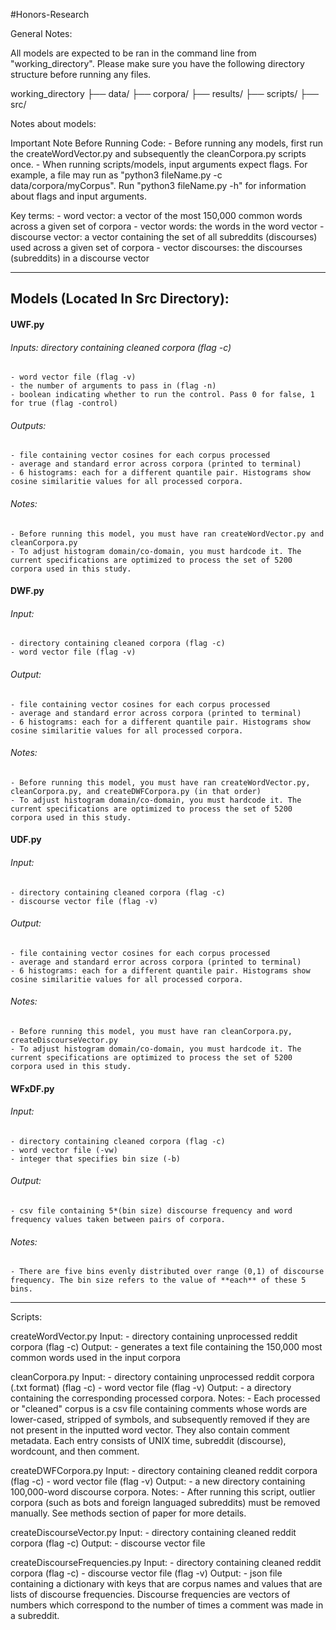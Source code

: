 #Honors-Research

General Notes:

All models are expected to be ran in the command line from "working_directory". Please make sure you have the following directory structure before running any files. 

working_directory
├── data/
    ├── corpora/
    ├── results/
├── scripts/
├── src/

Notes about models:

Important Note Before Running Code:
    - Before running any models, first run the createWordVector.py and subsequently the cleanCorpora.py scripts once.
    - When running scripts/models, input arguments expect flags. For example, a file may run as "python3 fileName.py -c data/corpora/myCorpus". Run "python3 fileName.py -h" for information about flags and input arguments.

Key terms:
    - word vector: a vector of the most 150,000 common words across a given set of corpora
    - vector words: the words in the word vector
    - discourse vector: a vector containing the set of all subreddits (discourses) used across a given set of corpora
    - vector discourses: the discourses (subreddits) in a discourse vector

-------------------------------

## Models (Located In Src Directory):

#### UWF.py
###### Inputs: directory containing cleaned corpora (flag -c)
    - word vector file (flag -v)
    - the number of arguments to pass in (flag -n)
    - boolean indicating whether to run the control. Pass 0 for false, 1 for true (flag -control)
###### Outputs:
    - file containing vector cosines for each corpus processed
    - average and standard error across corpora (printed to terminal)
    - 6 histograms: each for a different quantile pair. Histograms show cosine similaritie values for all processed corpora.
###### Notes: 
    - Before running this model, you must have ran createWordVector.py and cleanCorpora.py
    - To adjust histogram domain/co-domain, you must hardcode it. The current specifications are optimized to process the set of 5200 corpora used in this study.

#### DWF.py
###### Input:
    - directory containing cleaned corpora (flag -c)
    - word vector file (flag -v)
###### Output:
    - file containing vector cosines for each corpus processed
    - average and standard error across corpora (printed to terminal)
    - 6 histograms: each for a different quantile pair. Histograms show cosine similaritie values for all processed corpora.
###### Notes: 
    - Before running this model, you must have ran createWordVector.py, cleanCorpora.py, and createDWFCorpora.py (in that order)
    - To adjust histogram domain/co-domain, you must hardcode it. The current specifications are optimized to process the set of 5200 corpora used in this study. 

#### UDF.py
###### Input:
    - directory containing cleaned corpora (flag -c)
    - discourse vector file (flag -v)
###### Output:
    - file containing vector cosines for each corpus processed
    - average and standard error across corpora (printed to terminal)
    - 6 histograms: each for a different quantile pair. Histograms show cosine similaritie values for all processed corpora.
###### Notes: 
    - Before running this model, you must have ran cleanCorpora.py, createDiscourseVector.py
    - To adjust histogram domain/co-domain, you must hardcode it. The current specifications are optimized to process the set of 5200 corpora used in this study. 

#### WFxDF.py
###### Input:
    - directory containing cleaned corpora (flag -c)
    - word vector file (-vw)
    - integer that specifies bin size (-b) 
###### Output:
    - csv file containing 5*(bin size) discourse frequency and word frequency values taken between pairs of corpora.
###### Notes:
    - There are five bins evenly distributed over range (0,1) of discourse frequency. The bin size refers to the value of **each** of these 5 bins.
-------------------------------

Scripts:

createWordVector.py
Input: 
    - directory containing unprocessed reddit corpora (flag -c)
Output: 
    - generates a text file containing the 150,000 most common words used in the input corpora

cleanCorpora.py
Input: 
    - directory containing unprocessed reddit corpora (.txt format)  (flag -c)
    - word vector file (flag -v)
Output: 
    - a directory containing the corresponding processed corpora. 
Notes:
    - Each processed or "cleaned" corpus is a csv file containing comments whose words are lower-cased, stripped of symbols, and subsequently removed if they are not present in the inputted word vector. They also contain comment metadata. Each entry consists of UNIX time, subreddit (discourse), wordcount, and then comment.

createDWFCorpora.py
Input: 
    - directory containing cleaned reddit corpora (flag -c)
    - word vector file (flag -v)
Output: 
    - a new directory containing 100,000-word discourse corpora.
Notes: 
    - After running this script, outlier corpora (such as bots and foreign languaged subreddits) must be removed manually. See methods section of paper for more details.

createDiscourseVector.py
Input:
    - directory containing cleaned reddit corpora (flag -c)
Output:
    - discourse vector file

createDiscourseFrequencies.py
Input:
    - directory containing cleaned reddit corpora (flag -c)
    - discourse vector file (flag -v)
Output:
    - json file containing a dictionary with keys that are corpus names and values that are lists of discourse frequencies. Discourse frequencies are vectors of numbers which correspond to the number of times a comment was made in a subreddit.

